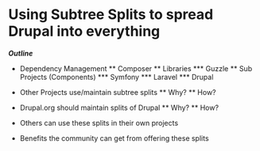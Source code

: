 Using Subtree Splits to spread Drupal into everything
=====================================================

***Outline***
* Dependency Management
** Composer
** Libraries
*** Guzzle
** Sub Projects (Components)
*** Symfony
*** Laravel
*** Drupal

* Other Projects use/maintain subtree splits
** Why?
** How?
* Drupal.org should maintain splits of Drupal
** Why?
** How?
* Others can use these splits in their own projects
* Benefits the community can get from offering these splits
